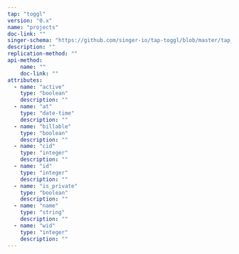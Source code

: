 ```yaml
---
tap: "toggl"
version: "0.x"
name: "projects"
doc-link: ""
singer-schema: "https://github.com/singer-io/tap-toggl/blob/master/tap_toggl/schemas/projects.json"
description: ""
replication-method: ""
api-method:
    name: ""
    doc-link: ""
attributes:
  - name: "active"
    type: "boolean"
    description: ""
  - name: "at"
    type: "date-time"
    description: ""
  - name: "billable"
    type: "boolean"
    description: ""
  - name: "cid"
    type: "integer"
    description: ""
  - name: "id"
    type: "integer"
    description: ""
  - name: "is_private"
    type: "boolean"
    description: ""
  - name: "name"
    type: "string"
    description: ""
  - name: "wid"
    type: "integer"
    description: ""
---
```

